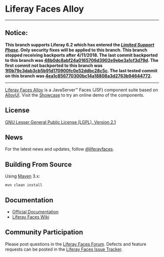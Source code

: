 # Liferay Faces Alloy

---

## Notice:

**This branch supports Liferay 6.2 which has entered the [*Limited Support Phase*](https://www.liferay.com/subscription-services/end-of-life/liferay-portal). Only security fixes will be applied to this branch. This branch stopped receiving backports after 4/11/2018. The last commit backported to this branch was [48b0dc8abf24a0165706d3902e9ebe3a1cf3d79d](https://github.com/liferay/liferay-faces-alloy/commit/48b0dc8abf24a0165706d3902e9ebe3a1cf3d79d).  The first commit not backported to this branch was [1f0b79c3dab3cb5b91d170900fc0e52ddbc28c5c](https://github.com/liferay/liferay-faces-alloy/commit/1f0b79c3dab3cb5b91d170900fc0e52ddbc28c5c). The last tested commit on this branch was [4ea1c856770300bc14a18808a3d2763b94644772](https://github.com/liferay/liferay-faces-alloy/commit/4ea1c856770300bc14a18808a3d2763b94644772).**

---

[Liferay Faces Alloy](http://www.liferay.com/community/liferay-projects/liferay-faces/overview) is a JavaServer&trade;
Faces (JSF) component suite based on [AlloyUI](http://alloyui.com/). Visit the
[Showcase](http://www.liferayfaces.org/web/guest/showcase) to try an online demo of the components.

## License

[GNU Lesser General Public License (LGPL), Version 2.1](http://www.gnu.org/licenses/old-licenses/lgpl-2.1.txt)

## News

For the latest news and updates, follow [@liferayfaces](https://twitter.com/liferayfaces).

## Building From Source

Using [Maven](https://maven.apache.org/) 3.x:

	mvn clean install

## Documentation

* [Official Documentation](http://www.liferay.com/community/liferay-projects/liferay-faces/documentation)
* [Liferay Faces Wiki](http://www.liferay.com/community/wiki/-/wiki/Main/Liferay+Faces)

## Community Participation

Please post questions in the [Liferay Faces Forum](http://www.liferay.com/community/forums/-/message_boards/category/13289027).
Defects and feature requests can be posted in the [Liferay Faces Issue Tracker](http://issues.liferay.com/browse/FACES).
